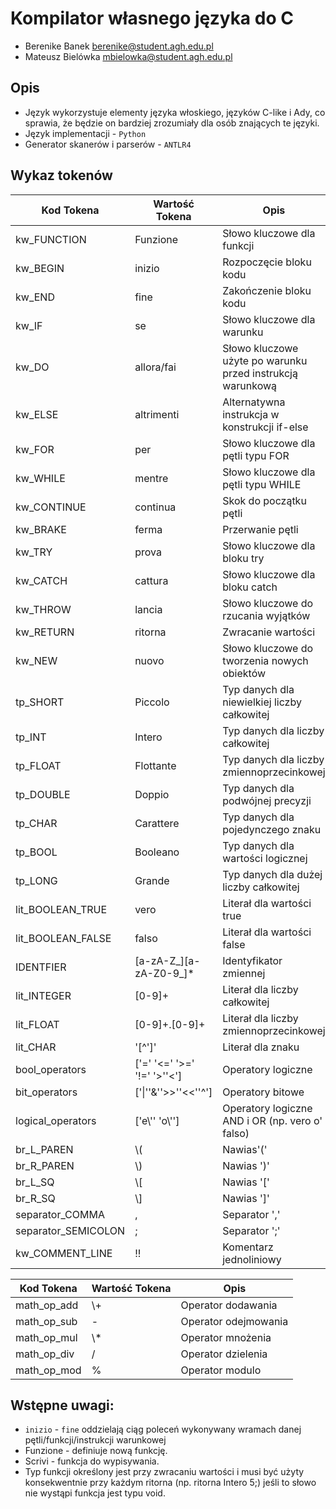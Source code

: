 # Kompilator własnego języka do C
- Berenike Banek berenike@student.agh.edu.pl
- Mateusz Bielówka mbielowka@student.agh.edu.pl

## Opis
- Język wykorzystuje elementy języka włoskiego, języków C-like i Ady, co sprawia, że będzie on bardziej zrozumiały dla osób znających te języki.
- Język implementacji - `Python`
- Generator skanerów i parserów - `ANTLR4`

## Wykaz tokenów

| Kod Tokena | Wartość Tokena | Opis |
|---|---|---|
| kw_FUNCTION | Funzione | Słowo kluczowe dla funkcji |
| kw_BEGIN | inizio | Rozpoczęcie bloku kodu |
| kw_END | fine | Zakończenie bloku kodu |
| kw_IF | se | Słowo kluczowe dla warunku |
| kw_DO | allora/fai | Słowo kluczowe użyte po warunku przed instrukcją warunkową |
| kw_ELSE | altrimenti | Alternatywna instrukcja w konstrukcji if-else |
| kw_FOR | per | Słowo kluczowe dla pętli typu FOR |
| kw_WHILE | mentre | Słowo kluczowe dla pętli typu WHILE |
| kw_CONTINUE | continua | Skok do początku pętli |
| kw_BRAKE | ferma | Przerwanie pętli |
| kw_TRY | prova | Słowo kluczowe dla bloku try |
| kw_CATCH | cattura | Słowo kluczowe dla bloku catch |
| kw_THROW | lancia | Słowo kluczowe do rzucania wyjątków |
| kw_RETURN | ritorna | Zwracanie wartości |
| kw_NEW | nuovo | Słowo kluczowe do tworzenia nowych obiektów |
| tp_SHORT | Piccolo | Typ danych dla niewielkiej liczby całkowitej |
| tp_INT | Intero | Typ danych dla liczby całkowitej |
| tp_FLOAT | Flottante | Typ danych dla liczby zmiennoprzecinkowej |
| tp_DOUBLE | Doppio | Typ danych dla podwójnej precyzji |
| tp_CHAR | Carattere | Typ danych dla pojedynczego znaku |
| tp_BOOL | Booleano | Typ danych dla wartości logicznej |
| tp_LONG | Grande | Typ danych dla dużej liczby całkowitej |
| lit_BOOLEAN_TRUE | vero | Literał dla wartości true |
| lit_BOOLEAN_FALSE | falso | Literał dla wartości false |
| IDENTFIER | [a-zA-Z_][a-zA-Z0-9_]* | Identyfikator zmiennej |
| lit_INTEGER | [0-9]+ | Literał dla liczby całkowitej |
| lit_FLOAT | [0-9]+.[0-9]+ | Literał dla liczby zmiennoprzecinkowej |
| lit_CHAR | '[^']' | Literał dla znaku |
| bool_operators | ['=' '<=' '>=' '!=' '>''<'] | Operatory logiczne |
| bit_operators | ['\|''&''>>''<<''^'] | Operatory bitowe |
| logical_operators | ['e\\'' 'o\\''] | Operatory logiczne AND i OR (np. vero o' falso) |
| br_L_PAREN | \\( | Nawias'(' |
| br_R_PAREN | \\) | Nawias ')' |
| br_L_SQ | \\[ | Nawias '[' |
| br_R_SQ | \\] | Nawias ']' |
| separator_COMMA | , | Separator ',' |
| separator_SEMICOLON | ; | Separator ';' |
| kw_COMMENT_LINE | !! | Komentarz jednoliniowy |

| Kod Tokena | Wartość Tokena | Opis |
|---|---|---|
| math_op_add | \\+ | Operator dodawania |
| math_op_sub | - | Operator odejmowania |
| math_op_mul | \\* | Operator mnożenia |
| math_op_div | / | Operator dzielenia |
| math_op_mod | % | Operator modulo |

## Wstępne uwagi:
- `inizio` - `fine` oddzielają ciąg poleceń wykonywany wramach danej pętli/funkcji/instrukcji warunkowej
- Funzione - definiuje nową funkcję.
- Scrivi - funkcja do wypisywania.
- Typ funkcji określony jest przy zwracaniu wartości i musi być użyty konsekwentnie przy każdym ritorna (np. ritorna Intero 5;) jeśli to słowo nie wystąpi funkcja jest typu void.
